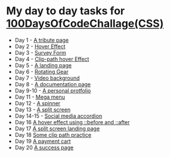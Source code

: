 # My day to day tasks for [100DaysOfCodeChallage(CSS)](https://www.100daysofcode.com/)

- Day 1 - [A tribute page](https://codepen.io/FahadShovon/full/xxZWJom)
- Day 2 - [Hover Effect](https://codepen.io/FahadShovon/full/wvMXzKM)
- Day 3 - [Survey Form](https://codepen.io/FahadShovon/full/XWXYQGx)
- Day 4 - [Clip-path hover Effect](https://codepen.io/FahadShovon/pen/OJMwbPb)
- Day 5 - [A landing page](https://codepen.io/FahadShovon/full/yLeqRzq)
- Day 6 - [Rotating Gear](https://codepen.io/FahadShovon/full/gOPdwZO)
- Day 7 - [Video background](https://codepen.io/FahadShovon/full/MWKqRRo)
- Day 8 - [A documentation page](https://codepen.io/FahadShovon/full/BajqmWm)
- Day 9-10 - [A personal protfolio](https://codepen.io/FahadShovon/full/abdQWKa)
- Day 11 - [Mega menu](https://codepen.io/FahadShovon/full/GRowaXK)
- Day 12 - [A spinner](https://codepen.io/FahadShovon/full/yLeGvGb)
- Day 13 - [A split screen](https://codepen.io/FahadShovon/full/Yzwdooq)
- Day 14-15 - [Social media accordion](https://codepen.io/FahadShovon/full/YzwBOpW)
- Day 16 [A hover effect using ::before and ::after](https://codepen.io/FahadShovon/full/RwrdvJy)
- Day 17 [A split screen landing page](https://codepen.io/FahadShovon/full/ZEQZOBL)
- Day 18 [Some clip path practice](https://codepen.io/FahadShovon/full/oNbOdWr)
- Day 19 [A payment cart](https://codepen.io/FahadShovon/full/abdrOLO)
- Day 20 [A success page](https://codepen.io/FahadShovon/full/zYrQRjY)